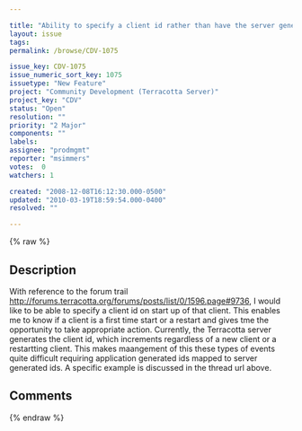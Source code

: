 ```yaml
---

title: "Ability to specify a client id rather than have the server generated one"
layout: issue
tags: 
permalink: /browse/CDV-1075

issue_key: CDV-1075
issue_numeric_sort_key: 1075
issuetype: "New Feature"
project: "Community Development (Terracotta Server)"
project_key: "CDV"
status: "Open"
resolution: ""
priority: "2 Major"
components: ""
labels: 
assignee: "prodmgmt"
reporter: "msimmers"
votes:  0
watchers: 1

created: "2008-12-08T16:12:30.000-0500"
updated: "2010-03-19T18:59:54.000-0400"
resolved: ""

---
```




{% raw %}



## Description

<div markdown="1" class="description">

With reference to the forum trail http://forums.terracotta.org/forums/posts/list/0/1596.page#9736, I would like to be able to specify a client id on start up of that client.  This enables me to know if a client is a first time start or a restart and gives tme the opportunity to take appropriate action.  Currently, the Terracotta server generates the client id, which increments regardless of a new client or a restartting client.  This makes maangement of this these types of events quite difficult requiring application generated ids mapped to server generated ids.  A specific example is discussed in the thread url above.

</div>

## Comments



{% endraw %}

